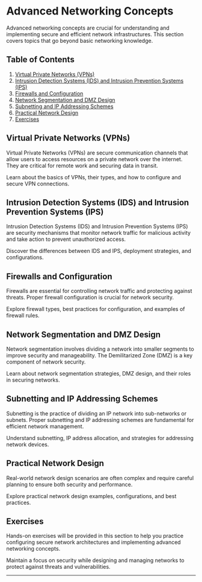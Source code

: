 # Advanced Networking Concepts

Advanced networking concepts are crucial for understanding and implementing secure and efficient network infrastructures. This section covers topics that go beyond basic networking knowledge.

## Table of Contents

1. [Virtual Private Networks (VPNs)](#virtual-private-networks-vpns)
2. [Intrusion Detection Systems (IDS) and Intrusion Prevention Systems (IPS)](#intrusion-detection-systems-ids-and-intrusion-prevention-systems-ips)
3. [Firewalls and Configuration](#firewalls-and-configuration)
4. [Network Segmentation and DMZ Design](#network-segmentation-and-dmz-design)
5. [Subnetting and IP Addressing Schemes](#subnetting-and-ip-addressing-schemes)
6. [Practical Network Design](#practical-network-design)
7. [Exercises](#exercises)

## Virtual Private Networks (VPNs)

Virtual Private Networks (VPNs) are secure communication channels that allow users to access resources on a private network over the internet. They are critical for remote work and securing data in transit.

Learn about the basics of VPNs, their types, and how to configure and secure VPN connections.

## Intrusion Detection Systems (IDS) and Intrusion Prevention Systems (IPS)

Intrusion Detection Systems (IDS) and Intrusion Prevention Systems (IPS) are security mechanisms that monitor network traffic for malicious activity and take action to prevent unauthorized access.

Discover the differences between IDS and IPS, deployment strategies, and configurations.

## Firewalls and Configuration

Firewalls are essential for controlling network traffic and protecting against threats. Proper firewall configuration is crucial for network security.

Explore firewall types, best practices for configuration, and examples of firewall rules.

## Network Segmentation and DMZ Design

Network segmentation involves dividing a network into smaller segments to improve security and manageability. The Demilitarized Zone (DMZ) is a key component of network security.

Learn about network segmentation strategies, DMZ design, and their roles in securing networks.

## Subnetting and IP Addressing Schemes

Subnetting is the practice of dividing an IP network into sub-networks or subnets. Proper subnetting and IP addressing schemes are fundamental for efficient network management.

Understand subnetting, IP address allocation, and strategies for addressing network devices.

## Practical Network Design

Real-world network design scenarios are often complex and require careful planning to ensure both security and performance.

Explore practical network design examples, configurations, and best practices.

## Exercises

Hands-on exercises will be provided in this section to help you practice configuring secure network architectures and implementing advanced networking concepts.

Maintain a focus on security while designing and managing networks to protect against threats and vulnerabilities.

---

